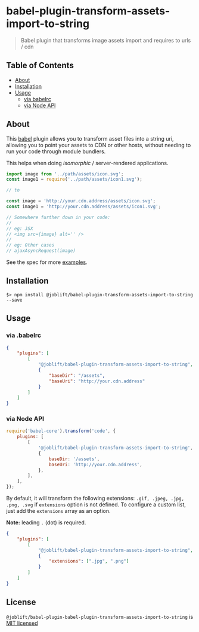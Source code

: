 # babel-plugin-transform-assets-import-to-string

> Babel plugin that transforms image assets import and requires to urls / cdn

## Table of Contents

-   [About](#about)
-   [Installation](#installation)
-   [Usage](#usage)
    -   [via babelrc](#via-babelrc)
    -   [via Node API](#via-node-api)

## About

This [babel](https://babeljs.io/) plugin allows you to transform asset files into a string uri, allowing you to point your assets to CDN or other hosts, without needing to run your code through module bundlers.

This helps when doing _isomorphic_ / server-rendered applications.

```js
import image from '../path/assets/icon.svg';
const image1 = require('../path/assets/icon1.svg');

// to

const image = 'http://your.cdn.address/assets/icon.svg';
const image1 = 'http://your.cdn.address/assets/icon1.svg';

// Somewhere further down in your code:
//
// eg: JSX
// <img src={image} alt='' />
//
// eg: Other cases
// ajaxAsyncRequest(image)
```

See the spec for more [examples](https://github.com/joblift/babel-plugin-transform-assets-import-to-string/blob/master/test/index.spec.js).

## Installation

```
$> npm install @joblift/babel-plugin-transform-assets-import-to-string --save
```

## Usage

### via .babelrc

```json
{
    "plugins": [
        [
            "@joblift/babel-plugin-transform-assets-import-to-string",
            {
                "baseDir": "/assets",
                "baseUri": "http://your.cdn.address"
            }
        ]
    ]
}
```

### via Node API

```js
require('babel-core').transform('code', {
    plugins: [
        [
            '@joblift/babel-plugin-transform-assets-import-to-string',
            {
                baseDir: '/assets',
                baseUri: 'http://your.cdn.address',
            },
        ],
    ],
});
```

By default, it will transform the following extensions: `.gif, .jpeg, .jpg, .png, .svg` if `extensions` option is not defined. To configure a custom list, just add the `extensions` array as an option.

**Note:** leading `.` (dot) is required.

```json
{
    "plugins": [
        [
            "@joblift/babel-plugin-transform-assets-import-to-string",
            {
                "extensions": [".jpg", ".png"]
            }
        ]
    ]
}
```

## License

`@joblift/babel-plugin-babel-plugin-transform-assets-import-to-string` is [MIT licensed](./LICENSE)
